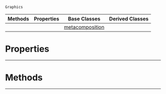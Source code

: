  `Graphics`

|Methods|Properties|Base Classes|Derived Classes|
|---|---|---|---|
| | |[metacomposition](https://plasmaengine.github.io/PlasmaDocs/Plasma1/C++/code_reference/class_reference/metacomposition.md)| |


 #  Properties


---  
 #  Methods


---  
 

 